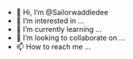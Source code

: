 - 👋 Hi, I’m @Sailorwaddledee
- 👀 I’m interested in ...
- 🌱 I’m currently learning ...
- 💞️ I’m looking to collaborate on ...
- 📫 How to reach me ...

<!---
Sailorwaddledee/Sailorwaddledee is a ✨ special ✨ repository because its `README.md` (this file) appears on your GitHub profile.
You can click the Preview link to take a look at your changes.
--->
